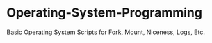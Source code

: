 # Operating-System-Programming

Basic Operating System Scripts for
Fork,
Mount,
Niceness,
Logs,
Etc.
